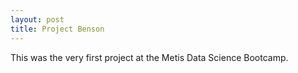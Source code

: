 ```yaml
---
layout: post
title: Project Benson
---
```


This was the very first project at the Metis Data Science Bootcamp.  